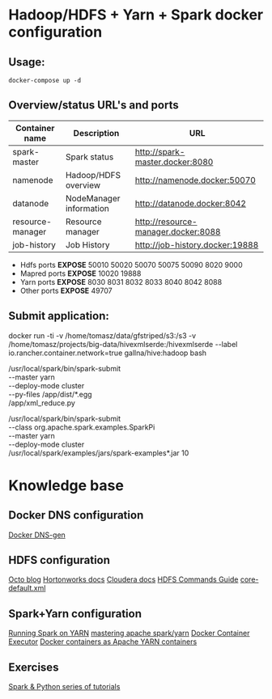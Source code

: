 # Hadoop/HDFS + Yarn + Spark docker configuration

## Usage:

`docker-compose up -d`

## Overview/status URL's and ports

Container name    | Description             | URL
---               | ---                     | ---
spark-master      | Spark status            | http://spark-master.docker:8080
namenode          | Hadoop/HDFS overview    | http://namenode.docker:50070
datanode          | NodeManager information | http://datanode.docker:8042
resource-manager  | Resource manager        | http://resource-manager.docker:8088
job-history       | Job History             | http://job-history.docker:19888

+ Hdfs ports
  **EXPOSE** 50010 50020 50070 50075 50090 8020 9000
+ Mapred ports
  **EXPOSE** 10020 19888
+ Yarn ports
  **EXPOSE** 8030 8031 8032 8033 8040 8042 8088
+ Other ports
  **EXPOSE** 49707

## Submit application:

docker run -ti -v /home/tomasz/data/gfstriped/s3:/s3 -v /home/tomasz/projects/big-data/hivexmlserde:/hivexmlserde --label io.rancher.container.network=true gallna/hive:hadoop bash

/usr/local/spark/bin/spark-submit \
  --master yarn \
  --deploy-mode cluster \
  --py-files /app/dist/*.egg \
  /app/xml_reduce.py

/usr/local/spark/bin/spark-submit \
    --class org.apache.spark.examples.SparkPi \
    --master yarn \
    --deploy-mode cluster \
    /usr/local/spark/examples/jars/spark-examples*.jar 10

# Knowledge base

## Docker DNS configuration

[Docker DNS-gen](https://github.com/jderusse/docker-dns-gen)

## HDFS configuration

[Octo blog](http://blog.octo.com/en/hadoop-distributed-file-system-overview-configuration/)
[Hortonworks docs](https://docs.hortonworks.com/HDPDocuments/HDP2/HDP-2.4.2/bk_installing_manually_book/content/ch_setting_up_hadoop_configuration_chapter.html)
[Cloudera docs](https://www.cloudera.com/documentation/enterprise/5-8-x/topics/cdh_ig_hdfs_cluster_deploy.html)
[HDFS Commands Guide](https://hadoop.apache.org/docs/r2.7.0/hadoop-project-dist/hadoop-hdfs/HDFSCommands.html#dfs)
[core-default.xml](https://hadoop.apache.org/docs/r0.23.11/hadoop-project-dist/hadoop-common/core-default.xml)

## Spark+Yarn configuration

[Running Spark on YARN](https://spark.apache.org/docs/latest/running-on-yarn.html)
[mastering apache spark/yarn](https://github.com/jaceklaskowski/mastering-apache-spark-book/tree/master/yarn)
[Docker Container Executor](https://hadoop.apache.org/docs/r2.7.2/hadoop-yarn/hadoop-yarn-site/DockerContainerExecutor.html)
[Docker containers as Apache YARN containers](http://blog.sequenceiq.com/blog/2015/01/07/yarn-containers-docker/)

## Exercises

[Spark & Python series of tutorials](https://www.codementor.io/jadianes/spark-python-data-aggregations-du107on3m)
